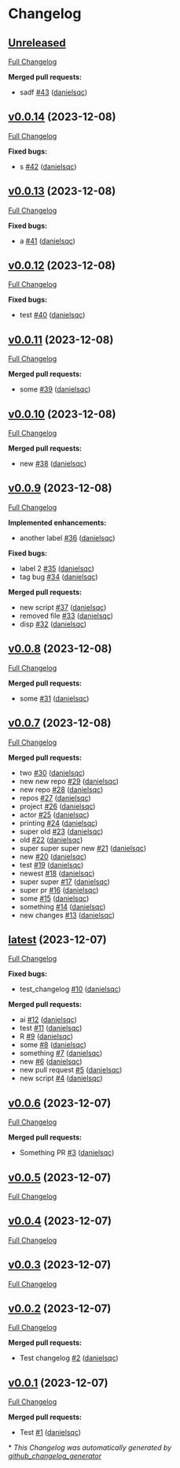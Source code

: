 # Changelog

## [Unreleased](https://github.com/danielsqc/auto_changelog/tree/HEAD)

[Full Changelog](https://github.com/danielsqc/auto_changelog/compare/v0.0.14...HEAD)

**Merged pull requests:**

- sadf [\#43](https://github.com/danielsqc/auto_changelog/pull/43) ([danielsqc](https://github.com/danielsqc))

## [v0.0.14](https://github.com/danielsqc/auto_changelog/tree/v0.0.14) (2023-12-08)

[Full Changelog](https://github.com/danielsqc/auto_changelog/compare/v0.0.13...v0.0.14)

**Fixed bugs:**

- s [\#42](https://github.com/danielsqc/auto_changelog/pull/42) ([danielsqc](https://github.com/danielsqc))

## [v0.0.13](https://github.com/danielsqc/auto_changelog/tree/v0.0.13) (2023-12-08)

[Full Changelog](https://github.com/danielsqc/auto_changelog/compare/v0.0.12...v0.0.13)

**Fixed bugs:**

- a [\#41](https://github.com/danielsqc/auto_changelog/pull/41) ([danielsqc](https://github.com/danielsqc))

## [v0.0.12](https://github.com/danielsqc/auto_changelog/tree/v0.0.12) (2023-12-08)

[Full Changelog](https://github.com/danielsqc/auto_changelog/compare/v0.0.11...v0.0.12)

**Fixed bugs:**

- test [\#40](https://github.com/danielsqc/auto_changelog/pull/40) ([danielsqc](https://github.com/danielsqc))

## [v0.0.11](https://github.com/danielsqc/auto_changelog/tree/v0.0.11) (2023-12-08)

[Full Changelog](https://github.com/danielsqc/auto_changelog/compare/v0.0.10...v0.0.11)

**Merged pull requests:**

- some [\#39](https://github.com/danielsqc/auto_changelog/pull/39) ([danielsqc](https://github.com/danielsqc))

## [v0.0.10](https://github.com/danielsqc/auto_changelog/tree/v0.0.10) (2023-12-08)

[Full Changelog](https://github.com/danielsqc/auto_changelog/compare/v0.0.9...v0.0.10)

**Merged pull requests:**

- new [\#38](https://github.com/danielsqc/auto_changelog/pull/38) ([danielsqc](https://github.com/danielsqc))

## [v0.0.9](https://github.com/danielsqc/auto_changelog/tree/v0.0.9) (2023-12-08)

[Full Changelog](https://github.com/danielsqc/auto_changelog/compare/v0.0.8...v0.0.9)

**Implemented enhancements:**

- another label [\#36](https://github.com/danielsqc/auto_changelog/pull/36) ([danielsqc](https://github.com/danielsqc))

**Fixed bugs:**

- label 2 [\#35](https://github.com/danielsqc/auto_changelog/pull/35) ([danielsqc](https://github.com/danielsqc))
- tag bug [\#34](https://github.com/danielsqc/auto_changelog/pull/34) ([danielsqc](https://github.com/danielsqc))

**Merged pull requests:**

- new script [\#37](https://github.com/danielsqc/auto_changelog/pull/37) ([danielsqc](https://github.com/danielsqc))
- removed file [\#33](https://github.com/danielsqc/auto_changelog/pull/33) ([danielsqc](https://github.com/danielsqc))
- disp [\#32](https://github.com/danielsqc/auto_changelog/pull/32) ([danielsqc](https://github.com/danielsqc))

## [v0.0.8](https://github.com/danielsqc/auto_changelog/tree/v0.0.8) (2023-12-08)

[Full Changelog](https://github.com/danielsqc/auto_changelog/compare/v0.0.7...v0.0.8)

**Merged pull requests:**

- some [\#31](https://github.com/danielsqc/auto_changelog/pull/31) ([danielsqc](https://github.com/danielsqc))

## [v0.0.7](https://github.com/danielsqc/auto_changelog/tree/v0.0.7) (2023-12-08)

[Full Changelog](https://github.com/danielsqc/auto_changelog/compare/latest...v0.0.7)

**Merged pull requests:**

- two [\#30](https://github.com/danielsqc/auto_changelog/pull/30) ([danielsqc](https://github.com/danielsqc))
- new new repo [\#29](https://github.com/danielsqc/auto_changelog/pull/29) ([danielsqc](https://github.com/danielsqc))
- new repo [\#28](https://github.com/danielsqc/auto_changelog/pull/28) ([danielsqc](https://github.com/danielsqc))
- repos [\#27](https://github.com/danielsqc/auto_changelog/pull/27) ([danielsqc](https://github.com/danielsqc))
-  project [\#26](https://github.com/danielsqc/auto_changelog/pull/26) ([danielsqc](https://github.com/danielsqc))
- actor [\#25](https://github.com/danielsqc/auto_changelog/pull/25) ([danielsqc](https://github.com/danielsqc))
- printing [\#24](https://github.com/danielsqc/auto_changelog/pull/24) ([danielsqc](https://github.com/danielsqc))
- super old [\#23](https://github.com/danielsqc/auto_changelog/pull/23) ([danielsqc](https://github.com/danielsqc))
- old [\#22](https://github.com/danielsqc/auto_changelog/pull/22) ([danielsqc](https://github.com/danielsqc))
- super super super new [\#21](https://github.com/danielsqc/auto_changelog/pull/21) ([danielsqc](https://github.com/danielsqc))
- new [\#20](https://github.com/danielsqc/auto_changelog/pull/20) ([danielsqc](https://github.com/danielsqc))
- test [\#19](https://github.com/danielsqc/auto_changelog/pull/19) ([danielsqc](https://github.com/danielsqc))
- newest [\#18](https://github.com/danielsqc/auto_changelog/pull/18) ([danielsqc](https://github.com/danielsqc))
- super super [\#17](https://github.com/danielsqc/auto_changelog/pull/17) ([danielsqc](https://github.com/danielsqc))
- super pr [\#16](https://github.com/danielsqc/auto_changelog/pull/16) ([danielsqc](https://github.com/danielsqc))
- some [\#15](https://github.com/danielsqc/auto_changelog/pull/15) ([danielsqc](https://github.com/danielsqc))
- something [\#14](https://github.com/danielsqc/auto_changelog/pull/14) ([danielsqc](https://github.com/danielsqc))
- new changes [\#13](https://github.com/danielsqc/auto_changelog/pull/13) ([danielsqc](https://github.com/danielsqc))

## [latest](https://github.com/danielsqc/auto_changelog/tree/latest) (2023-12-07)

[Full Changelog](https://github.com/danielsqc/auto_changelog/compare/v0.0.6...latest)

**Fixed bugs:**

- test\_changelog [\#10](https://github.com/danielsqc/auto_changelog/pull/10) ([danielsqc](https://github.com/danielsqc))

**Merged pull requests:**

- ai [\#12](https://github.com/danielsqc/auto_changelog/pull/12) ([danielsqc](https://github.com/danielsqc))
- test [\#11](https://github.com/danielsqc/auto_changelog/pull/11) ([danielsqc](https://github.com/danielsqc))
- R [\#9](https://github.com/danielsqc/auto_changelog/pull/9) ([danielsqc](https://github.com/danielsqc))
- some [\#8](https://github.com/danielsqc/auto_changelog/pull/8) ([danielsqc](https://github.com/danielsqc))
- something [\#7](https://github.com/danielsqc/auto_changelog/pull/7) ([danielsqc](https://github.com/danielsqc))
- new [\#6](https://github.com/danielsqc/auto_changelog/pull/6) ([danielsqc](https://github.com/danielsqc))
- new pull request [\#5](https://github.com/danielsqc/auto_changelog/pull/5) ([danielsqc](https://github.com/danielsqc))
- new script [\#4](https://github.com/danielsqc/auto_changelog/pull/4) ([danielsqc](https://github.com/danielsqc))

## [v0.0.6](https://github.com/danielsqc/auto_changelog/tree/v0.0.6) (2023-12-07)

[Full Changelog](https://github.com/danielsqc/auto_changelog/compare/v0.0.5...v0.0.6)

**Merged pull requests:**

- Something PR [\#3](https://github.com/danielsqc/auto_changelog/pull/3) ([danielsqc](https://github.com/danielsqc))

## [v0.0.5](https://github.com/danielsqc/auto_changelog/tree/v0.0.5) (2023-12-07)

[Full Changelog](https://github.com/danielsqc/auto_changelog/compare/v0.0.4...v0.0.5)

## [v0.0.4](https://github.com/danielsqc/auto_changelog/tree/v0.0.4) (2023-12-07)

[Full Changelog](https://github.com/danielsqc/auto_changelog/compare/v0.0.3...v0.0.4)

## [v0.0.3](https://github.com/danielsqc/auto_changelog/tree/v0.0.3) (2023-12-07)

[Full Changelog](https://github.com/danielsqc/auto_changelog/compare/v0.0.2...v0.0.3)

## [v0.0.2](https://github.com/danielsqc/auto_changelog/tree/v0.0.2) (2023-12-07)

[Full Changelog](https://github.com/danielsqc/auto_changelog/compare/v0.0.1...v0.0.2)

**Merged pull requests:**

- Test changelog [\#2](https://github.com/danielsqc/auto_changelog/pull/2) ([danielsqc](https://github.com/danielsqc))

## [v0.0.1](https://github.com/danielsqc/auto_changelog/tree/v0.0.1) (2023-12-07)

[Full Changelog](https://github.com/danielsqc/auto_changelog/compare/a557bbf599ce0a205ac98044d5c15e193ddba74a...v0.0.1)

**Merged pull requests:**

- Test [\#1](https://github.com/danielsqc/auto_changelog/pull/1) ([danielsqc](https://github.com/danielsqc))



\* *This Changelog was automatically generated by [github_changelog_generator](https://github.com/github-changelog-generator/github-changelog-generator)*
